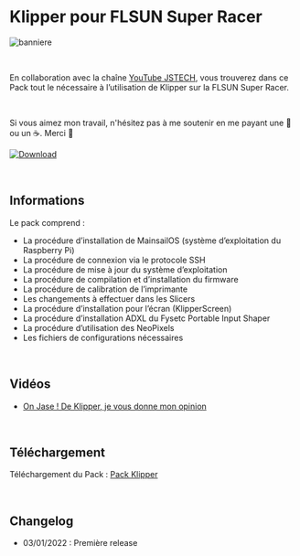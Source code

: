 # Klipper pour FLSUN Super Racer

![banniere](https://user-images.githubusercontent.com/12702322/210415856-2ea92b0d-1849-4a0f-ad5c-01b127ed6187.png)

<br />

En collaboration avec la chaîne [YouTube JSTECH](https://www.youtube.com/@Jstech3d), vous trouverez dans ce Pack tout le nécessaire à l’utilisation de Klipper sur la FLSUN Super Racer.

<br />

Si vous aimez mon travail, n'hésitez pas à me soutenir en me payant une 🍺 ou un ☕. Merci 🙂 

[ ![Download](https://user-images.githubusercontent.com/12702322/115148445-e5a40100-a05f-11eb-8552-c1f5d4355987.png) ](https://www.paypal.me/CyrilGuislain)

<br />

## Informations

Le pack comprend :
  - La procédure d’installation de MainsailOS (système d’exploitation du Raspberry Pi)
  - La procédure de connexion via le protocole SSH
  - La procédure de mise à jour du système d’exploitation
  - La procédure de compilation et d’installation du firmware
  - La procédure de calibration de l’imprimante
  - Les changements à effectuer dans les Slicers
  - La procédure d’installation pour l’écran (KlipperScreen)
  - La procédure d’installation ADXL du Fysetc Portable Input Shaper
  - La procédure d’utilisation des NeoPixels
  - Les fichiers de configurations nécessaires
  
<br />
  
## Vidéos

- [On Jase ! De Klipper, je vous donne mon opinion](https://www.youtube.com/watch?v=MDrla0SI0yc&t=5s)

<br />

## Téléchargement

Téléchargement du Pack : [Pack Klipper](https://github.com/Guilouz/Klipper-Flsun-Super-Racer/archive/refs/heads/main.zip)

<br />

## Changelog

- 03/01/2022 : Première release
